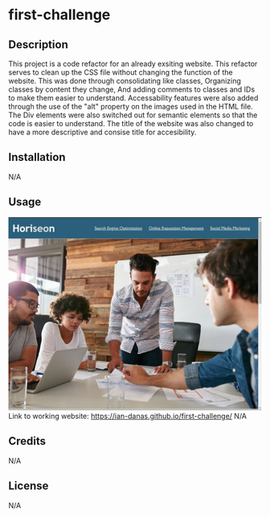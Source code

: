 # first-challenge
## Description
This project is a code refactor for an already exsiting website. This refactor serves to clean up the CSS file without changing the function of the website. This was done through consolidating like classes, Organizing classes by content they change, And adding comments to classes and IDs to make them easier to understand. Accessability features were also added through the use of the "alt" property on the images used in the HTML file. The Div elements were also switched out for semantic elements so that the code is easier to understand. The title of the website was also changed to have a more descriptive and consise title for accesibility.
## Installation
N/A

## Usage
![image](./assets/images/Website-Screenshot.JPG)
Link to working website: https://ian-danas.github.io/first-challenge/
N/A


## Credits
N/A

## License
N/A


